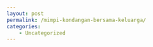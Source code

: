 ```yaml
---
layout: post
permalink: /mimpi-kondangan-bersama-keluarga/
categories:
    - Uncategorized
---
```


